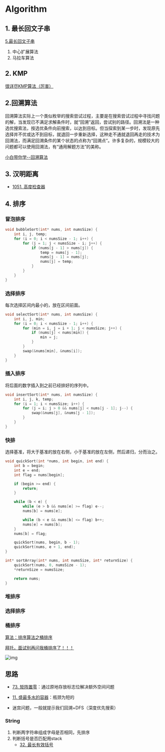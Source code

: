 # Algorithm

## 1. 最长回文子串

[5.最长回文子串](https://leetcode-cn.com/problems/longest-palindromic-substring/)

1. 中心扩展算法
2. 马拉车算法

## 2. KMP

[很详尽KMP算法（厉害）](https://www.cnblogs.com/ZuoAndFutureGirl/p/9028287.html)



## 2.回溯算法

回溯算法实际上一个类似枚举的搜索尝试过程，主要是在搜索尝试过程中寻找问题的解，当发现已不满足求解条件时，就“回溯”返回，尝试别的路径。回溯法是一种选优搜索法，按选优条件向前搜索，以达到目标。但当探索到某一步时，发现原先选择并不优或达不到目标，就退回一步重新选择，这种走不通就退回再走的技术为回溯法，而满足回溯条件的某个状态的点称为“回溯点”。许多复杂的，规模较大的问题都可以使用回溯法，有“通用解题方法”的美称。

[小白带你学--回溯算法](https://www.jianshu.com/p/dd3c3f3e84c0)



## 3. 汉明距离

* [1051. 高度检查器](https://leetcode-cn.com/problems/height-checker/)



## 4. 排序

### 冒泡排序

```c
void bubbleSort(int* nums, int numsSize) {
	int i, j, temp;
	for (i = 0; i < numsSize - 1; i++) {
		for (j = 1; j < numsSize - i; j++) {
			if (nums[j - 1] > nums[j]) {
				temp = nums[j - 1];
				nums[j - 1] = nums[j];
				nums[j] = temp;
			}
		}
	}
}
```

### 选择排序

每次选择区间内最小的，放在区间前面。

```c
void selectSort(int* nums, int numsSize) {
	int i, j, min;
	for (i = 0; i < numsSize - 1; i++) {
		for (min = i, j = i + 1; j < numsSize; j++) {
			if (nums[j] < nums[min]) {
				min = j;
			}
		}
		swap(&nums[min], &nums[i]);
	}
}
```

### 插入排序

将后面的数字插入到之前已经排好的序列中。

```c
void insertSort(int* nums, int numsSize) {
	int i, j, k, temp;
	for (i = 1; i < numsSize; i++) {
		for (j = i; j > 0 && nums[j] < nums[j - 1]; j--) {
			swap(&nums[j], &nums[j - 1]);
		}
	}
}
```

### 快排

选择基准，将大于基准的放在右侧，小于基准的放在左侧，然后递归，分而治之。

```c
void quickSort(int *nums, int begin, int end) {
	int b = begin;
	int e = end;
	int flag = nums[begin];

	if (begin >= end) {
		return;
	}

	while (b < e) {
		while (e > b && nums[e] >= flag) e--;
		nums[b] = nums[e];

		while (b < e && nums[b] <= flag) b++;
		nums[e] = nums[b];
	}
	nums[b] = flag;

	quickSort(nums, begin, b - 1);
	quickSort(nums, e + 1, end);
}

int* sortArray(int* nums, int numsSize, int* returnSize) {
	quickSort(nums, 0, numsSize - 1);
	*returnSize = numsSize;

	return nums;
}
```

### 堆排序

### 选择排序



### 桶排序

[算法：排序算法之桶排序](https://blog.csdn.net/developer1024/article/details/79770240)

[拜托，面试别再问我桶排序了！！！](https://blog.csdn.net/z50L2O08e2u4afToR9A/article/details/83513673)



![img](https://img-blog.csdn.net/20180912224019565?watermark/2/text/aHR0cHM6Ly9ibG9nLmNzZG4ubmV0L3FxXzM2NzcwNjQx/font/5a6L5L2T/fontsize/400/fill/I0JBQkFCMA==/dissolve/70)



## 思路

* [73. 矩阵置零](https://leetcode-cn.com/problems/set-matrix-zeroes/)：通过原地存放标志位解决额外空间问题

* [11. 盛最多水的容器](https://leetcode-cn.com/problems/container-with-most-water/)：瓶颈为短的

* 迷宫问题，一般就提示我们回溯+DFS（深度优先搜索）

### String

1. 判断两字符串组成字母是否相同，先排序
2. 判断括号是否匹配用stack
   - [32. 最长有效括号](https://leetcode-cn.com/problems/longest-valid-parentheses/)

